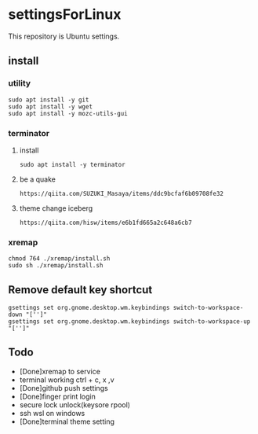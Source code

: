 # settingsForLinux
This repository is Ubuntu settings.

## install
### utility
```shell
sudo apt install -y git
sudo apt install -y wget
sudo apt install -y mozc-utils-gui
```

### terminator
1. install
    ```shell
    sudo apt install -y terminator
    ```
2. be a quake
    ```
    https://qiita.com/SUZUKI_Masaya/items/ddc9bcfaf6b09708fe32
    ```
3. theme change iceberg
    ```
    https://qiita.com/hisw/items/e6b1fd665a2c648a6cb7
    ```


### xremap
```shell
chmod 764 ./xremap/install.sh
sudo sh ./xremap/install.sh
```

## Remove default key shortcut
```shell
gsettings set org.gnome.desktop.wm.keybindings switch-to-workspace-down "['']"
gsettings set org.gnome.desktop.wm.keybindings switch-to-workspace-up "['']"
```

## Todo
- [Done]xremap to service
- terminal working ctrl + c, x ,v
- [Done]github push settings
- [Done]finger print login
- secure lock unlock(keysore rpool)
- ssh wsl on windows
- [Done]terminal theme setting

